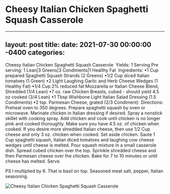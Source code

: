 # Cheesy Italian Chicken Spaghetti Squash Casserole
---
layout: post
title: 
date:   2021-07-30 00:00:00 -0400
categories: 
---
Cheesy Italian Chicken Spaghetti Squash Casserole
⁪
Yields: 1 Serving
Pre serving: 1 Lean|3 Greens|3 Condiments|1 Healthy Fat
⁪
Ingredients:
•1 Cup prepared Spaghetti Squash Strands (2 Greens)
•1/2 Cup diced Italian tomatoes (1 Green)
•2 Light Laughing Garlic and Herb Cheese Wedges (1 Healthy Fat)
•1/4 Cup 2% reduced fat Mozzarella or Italian Cheese Blend, Shredded (1/4 Lean)
•7 oz. raw Chicken Breasts, cubed - should yield 4.5 oz cooked (3/4 Lean)
•1 Tbsp Wishbone Light Italian Salad Dressing (1.5 Condiments)
•2 tsp. Parmesan Cheese, grated (2/3 Condiment)
⁪
Directions:
Preheat oven to 350 degrees. Prepare spaghetti squash by oven or microwave.
Marinate chicken in Italian dressing if desired. Spray a nonstick skillet with cooking spray. Add chicken and cook until chicken is no longer pink and cooked thoroughly. Make sure you have 4.5 oz. of chicken when cooked. If you desire more shredded Italian cheese, then use 1/2 Cup cheese and only 3 oz. chicken when cooked. Set aside chicken.
Saute 1 Cup spaghetti squash, Italian diced tomatoes and laughing cow cheese wedges until cheese is melted.
Pour squash mixture in a small casserole dish. Spread cubed chicken over the top. Sprinkle shredded cheese and then Parmesan cheese over the chicken. Bake for 7 to 10 minutes or until cheese has melted. Serve.

PS I multiplied by 6.  That is basil on top. Seasoned meat salt, pepper, Italian seasoning.

![Cheesy Italian Chicken Spaghetti Squash Casserole](/images/Cheesy%20Italian%20Chicken%20Spaghetti%20Squash%20Casserole.png)

